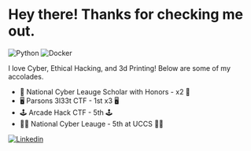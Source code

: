 <h1>Hey there! Thanks for checking me out.</h1>

![Python](https://img.shields.io/badge/Python-3776AB?style=flat-square&logo=python&logoColor=white)
![Docker](https://img.shields.io/badge/Docker-0CC1F3?style=flat-square&logo=docker&logoColor=white)

I love Cyber, Ethical Hacking, and 3d Printing! Below are some of my accolades.

- 🤩 National Cyber Leauge Scholar with Honors - x2 🤩
- 🖥️ Parsons 3l33t CTF - 1st x3 🖥️ 
- 🕹️ Arcade Hack CTF - 5th 🕹️
- 👨‍💻 National Cyber Leauge - 5th at UCCS 👨‍💻

[![Linkedin](https://img.shields.io/badge/LinkedIn-0077B5?style=flat-square&logo=linkedin&logoColor=white)](https://www.linkedin.com/in/nolsen3/)
